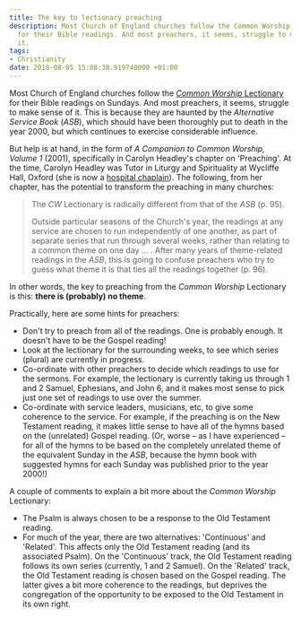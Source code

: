 ```yaml
---
title: The key to lectionary preaching
description: Most Church of England churches follow the Common Worship Lectionary
  for their Bible readings. And most preachers, it seems, struggle to make sense of
  it.
tags:
- Christianity
date: 2018-08-05 15:08:38.919740000 +01:00
---
```

Most Church of England churches follow the [_Common Worship_ Lectionary](https://www.churchofengland.org/prayer-and-worship/worship-texts-and-resources/common-worship/prayer-and-worship/worship-texts-and-resources/common-worship/churchs-year/lectionary) for their Bible readings on Sundays. And most preachers, it seems, struggle to make sense of it. This is because they are haunted by the _Alternative Service Book_ (_ASB_), which should have been thoroughly put to death in the year 2000, but which continues to exercise considerable influence.

But help is at hand, in the form of _A Companion to Common Worship, Volume 1_ (2001), specifically in Carolyn Headley's chapter on 'Preaching'. At the time, Carolyn Headley was Tutor in Liturgy and Spirituality at Wycliffe Hall, Oxford (she is now a [hospital chaplain](https://www.epsom-sthelier.nhs.uk/chaplaincy-and-pastoral-care)). The following, from her chapter, has the potential to transform the preaching in many churches:

> The _CW_ Lectionary is radically different from that of the _ASB_ (p. 95).
>
> Outside particular seasons of the Church's year, the readings at any service are chosen to run independently of one another, as part of separate series that run through several weeks, rather than relating to a common theme on one day ... . After many years of theme-related readings in the _ASB_, this is going to confuse preachers who try to guess what theme it is that ties all the readings together (p. 96).

In other words, the key to preaching from the _Common Worship_ Lectionary is this: **there is (probably) no theme**.

Practically, here are some hints for preachers:

* Don't try to preach from all of the readings. One is probably enough. It doesn't have to be the Gospel reading!
* Look at the lectionary for the surrounding weeks, to see which series (plural) are currently in progress.
* Co-ordinate with other preachers to decide which readings to use for the sermons. For example, the lectionary is currently taking us through 1 and 2 Samuel, Ephesians, and John 6, and it makes most sense to pick just one set of readings to use over the summer.
* Co-ordinate with service leaders, musicians, etc, to give some coherence to the service. For example, if the preaching is on the New Testament reading, it makes little sense to have all of the hymns based on the (unrelated) Gospel reading. (Or, worse &ndash; as I have experienced &ndash; for all of the hymns to be based on the completely unrelated theme of the equivalent Sunday in the _ASB_, because the hymn book with suggested hymns for each Sunday was published prior to the year 2000!)

A couple of comments to explain a bit more about the _Common Worship_ Lectionary:

* The Psalm is always chosen to be a response to the Old Testament reading.
* For much of the year, there are two alternatives: 'Continuous' and 'Related'. This affects only the Old Testament reading (and its associated Psalm). On the 'Continuous' track, the Old Testament reading follows its own series (currently, 1 and 2 Samuel). On the 'Related' track, the Old Testament reading is chosen based on the Gospel reading. The latter gives a bit more coherence to the readings, but deprives the congregation of the opportunity to be exposed to the Old Testament in its own right.
